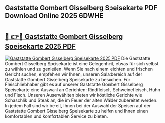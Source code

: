 ## Gaststatte Gombert Gisselberg Speisekarte PDF Download Online 2025 6DWHE

# <h2><a href="http://gc8rmg1.nevu.top/?p=Gaststatte+Gombert+Gisselberg+Speisekarte">🔗 👉🔴 Gaststatte Gombert Gisselberg Speisekarte 2025 PDF</a></h2>

[![Gaststatte Gombert Gisselberg Speisekarte 2025 PDF](https://i.imgur.com/dBaPXMq.png)](http://gc8rmg1.nevu.top/?p=Gaststatte+Gombert+Gisselberg+Speisekarte)
Die Gaststatte Gombert Gisselberg Speisekarte ist eine Gelegenheit, etwas für sich selbst zu wählen und zu genießen. Wenn Sie nach einem leichten und frischen Gericht suchen, empfehlen wir Ihnen, unseren Salatbereich auf der Gaststatte Gombert Gisselberg Speisekarte zu besuchen. Für Fleischliebhaber gibt es auf unserer Gaststatte Gombert Gisselberg Speisekarte eine Auswahl an Gerichten: Rindfleisch, Schweinefleisch, Huhn und Fisch. Unseren Auserwählten bieten wir köstliche Gerichte wie Schaschlik und Steak an, die im Feuer der alten Wälder zubereitet werden. In jedem Fall sind wir bereit, Ihnen bei der Auswahl der Speisen auf der Gaststatte Gombert Gisselberg Speisekarte zu helfen und Ihnen einen komfortablen und komfortablen Service zu bieten.
